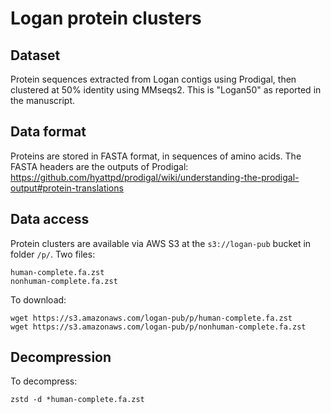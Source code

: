 # Logan protein clusters

## Dataset

Protein sequences extracted from Logan contigs using Prodigal, then clustered at 50% identity using MMseqs2. This is "Logan50" as reported in the manuscript.

## Data format

Proteins are stored in FASTA format, in sequences of amino acids.
The FASTA headers are the outputs of Prodigal: https://github.com/hyattpd/prodigal/wiki/understanding-the-prodigal-output#protein-translations

## Data access

Protein clusters are available via AWS S3 at the `s3://logan-pub` bucket in folder `/p/`. Two files:

    human-complete.fa.zst
    nonhuman-complete.fa.zst

To download:

    wget https://s3.amazonaws.com/logan-pub/p/human-complete.fa.zst
    wget https://s3.amazonaws.com/logan-pub/p/nonhuman-complete.fa.zst

## Decompression

To decompress:

    zstd -d *human-complete.fa.zst
